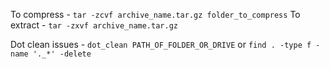 To compress - `tar -zcvf archive_name.tar.gz folder_to_compress`
To extract - `tar -zxvf archive_name.tar.gz`

Dot clean issues - `dot_clean PATH_OF_FOLDER_OR_DRIVE` or `find . -type f -name '._*' -delete`
